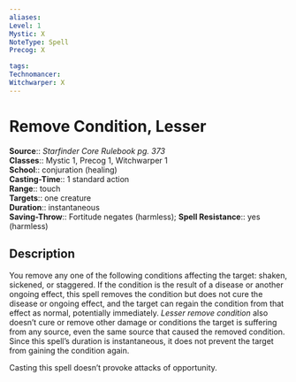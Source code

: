 ```yaml
---
aliases: 
Level: 1
Mystic: X
NoteType: Spell
Precog: X

tags: 
Technomancer: 
Witchwarper: X
---
```


# Remove Condition, Lesser

**Source**:: _Starfinder Core Rulebook pg. 373_  
**Classes**:: Mystic 1, Precog 1, Witchwarper 1  
**School**:: conjuration (healing)  
**Casting-Time**:: 1 standard action  
**Range**:: touch  
**Targets**:: one creature  
**Duration**:: instantaneous  
**Saving-Throw**:: Fortitude negates (harmless);
**Spell Resistance**:: yes (harmless)

## Description

You remove any one of the following conditions affecting the target: shaken, sickened, or staggered. If the condition is the result of a disease or another ongoing effect, this spell removes the condition but does not cure the disease or ongoing effect, and the target can regain the condition from that effect as normal, potentially immediately. _Lesser remove condition_ also doesn’t cure or remove other damage or conditions the target is suffering from any source, even the same source that caused the removed condition. Since this spell’s duration is instantaneous, it does not prevent the target from gaining the condition again.  
  
Casting this spell doesn’t provoke attacks of opportunity.
